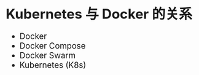 <!-- ex_nonav -->
<h1 style="font-size:250%;">Kubernetes 与 Docker 的关系</h1>

<ul style="font-size:150%;">
<li>Docker</li> <!-- 码头集装箱工人 -->
<li>Docker Compose</li>
<li>Docker Swarm</li>  <!-- 挤满；成群浮游；云集, 蜂群 -->
<li>Kubernetes (K8s)</li>  <!-- 掌舵手、船長 -->
</ul>